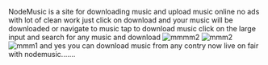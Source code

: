 NodeMusic is a site for downloading music and upload music online no ads with lot of clean work just click on download and your music will be downloaded or navigate to music tap to download music click on the large input and search for any music and download
![mmmm2](https://github.com/user-attachments/assets/1c4e9cbb-1aab-4fa3-8646-99abc5fd20ca)
![mmm2](https://github.com/user-attachments/assets/567f1d77-fc4b-4e1f-a56e-136d3994faad)
![mmm1](https://github.com/user-attachments/assets/aee29098-ff2d-4778-ab6d-9061f7357243)
and yes you can download music from any contry
now live
on fair with nodemusic.......
